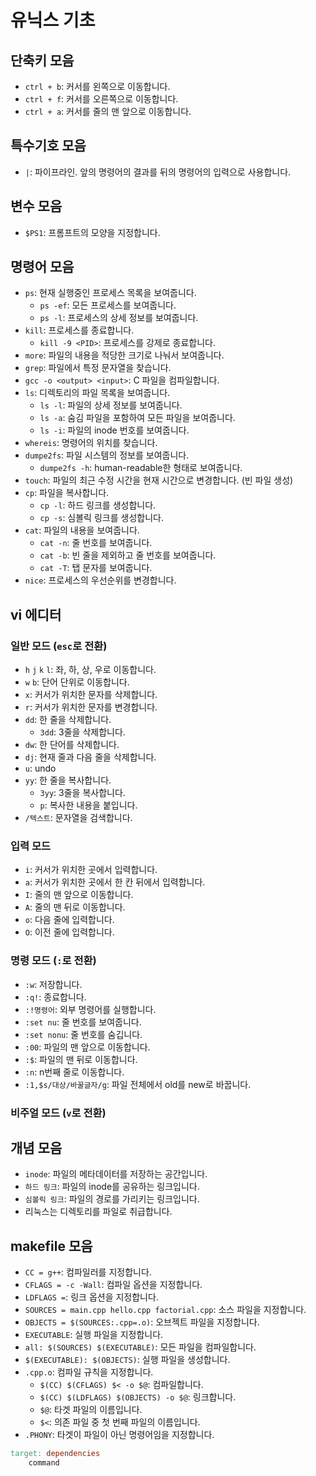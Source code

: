 # 유닉스 기초

## 단축키 모음

- `ctrl + b`: 커서를 왼쪽으로 이동합니다.
- `ctrl + f`: 커서를 오른쪽으로 이동합니다.
- `ctrl + a`: 커서를 줄의 맨 앞으로 이동합니다.

## 특수기호 모음

- `|`: 파이프라인. 앞의 명령어의 결과를 뒤의 명령어의 입력으로 사용합니다.

## 변수 모음

- `$PS1`: 프롬프트의 모양을 지정합니다.

## 명령어 모음

- `ps`: 현재 실행중인 프로세스 목록을 보여줍니다.
  - `ps -ef`: 모든 프로세스를 보여줍니다.
  - `ps -l`: 프로세스의 상세 정보를 보여줍니다.
- `kill`: 프로세스를 종료합니다.
  - `kill -9 <PID>`: 프로세스를 강제로 종료합니다.
- `more`: 파일의 내용을 적당한 크기로 나눠서 보여줍니다.
- `grep`: 파일에서 특정 문자열을 찾습니다.
- `gcc -o <output> <input>`: C 파일을 컴파일합니다.
- `ls`: 디렉토리의 파일 목록을 보여줍니다.
  - `ls -l`: 파일의 상세 정보를 보여줍니다.
  - `ls -a`: 숨김 파일을 포함하여 모든 파일을 보여줍니다.
  - `ls -i`: 파일의 inode 번호를 보여줍니다.
- `whereis`: 명령어의 위치를 찾습니다.
- `dumpe2fs`: 파일 시스템의 정보를 보여줍니다.
  - `dumpe2fs -h`: human-readable한 형태로 보여줍니다.
- `touch`: 파일의 최근 수정 시간을 현재 시간으로 변경합니다. (빈 파일 생성)
- `cp`: 파일을 복사합니다.
  - `cp -l`: 하드 링크를 생성합니다.
  - `cp -s`: 심볼릭 링크를 생성합니다.
- `cat`: 파일의 내용을 보여줍니다.
  - `cat -n`: 줄 번호를 보여줍니다.
  - `cat -b`: 빈 줄을 제외하고 줄 번호를 보여줍니다.
  - `cat -T`: 탭 문자를 보여줍니다.
- `nice`: 프로세스의 우선순위를 변경합니다.

## vi 에디터

### 일반 모드 (`esc`로 전환)

- `h` `j` `k` `l`: 좌, 하, 상, 우로 이동합니다.
- `w` `b`: 단어 단위로 이동합니다.
- `x`: 커서가 위치한 문자를 삭제합니다.
- `r`: 커서가 위치한 문자를 변경합니다.
- `dd`: 한 줄을 삭제합니다.
  - `3dd`: 3줄을 삭제합니다.
- `dw`: 한 단어를 삭제합니다.
- `dj`: 현재 줄과 다음 줄을 삭제합니다.
- `u`: undo
- `yy`: 한 줄을 복사합니다.
  - `3yy`: 3줄을 복사합니다.
  - `p`: 복사한 내용을 붙입니다.
- `/텍스트`: 문자열을 검색합니다.

### 입력 모드

- `i`: 커서가 위치한 곳에서 입력합니다.
- `a`: 커서가 위치한 곳에서 한 칸 뒤에서 입력합니다.
- `I`: 줄의 맨 앞으로 이동합니다.
- `A`: 줄의 맨 뒤로 이동합니다.
- `o`: 다음 줄에 입력합니다.
- `O`: 이전 줄에 입력합니다.

### 명령 모드 (`:`로 전환)

- `:w`: 저장합니다.
- `:q!`: 종료합니다.
- `:!명령어`: 외부 명령어를 실행합니다.
- `:set nu`: 줄 번호를 보여줍니다.
- `:set nonu`: 줄 번호를 숨깁니다.
- `:00`: 파일의 맨 앞으로 이동합니다.
- `:$`: 파일의 맨 뒤로 이동합니다.
- `:n`: n번째 줄로 이동합니다.
- `:1,$s/대상/바꿀글자/g`: 파일 전체에서 old를 new로 바꿉니다.

### 비주얼 모드 (`v`로 전환)

## 개념 모음

- `inode`: 파일의 메타데이터를 저장하는 공간입니다.
- `하드 링크`: 파일의 inode를 공유하는 링크입니다.
- `심볼릭 링크`: 파일의 경로를 가리키는 링크입니다.
- 리눅스는 디렉토리를 파일로 취급합니다.

## makefile 모음

- `CC = g++`: 컴파일러를 지정합니다.
- `CFLAGS = -c -Wall`: 컴파일 옵션을 지정합니다.
- `LDFLAGS =`: 링크 옵션을 지정합니다.
- `SOURCES = main.cpp hello.cpp factorial.cpp`: 소스 파일을 지정합니다.
- `OBJECTS = $(SOURCES:.cpp=.o)`: 오브젝트 파일을 지정합니다.
- `EXECUTABLE`: 실행 파일을 지정합니다.
- `all: $(SOURCES) $(EXECUTABLE)`: 모든 파일을 컴파일합니다.
- `$(EXECUTABLE): $(OBJECTS)`: 실행 파일을 생성합니다.
- `.cpp.o`: 컴파일 규칙을 지정합니다.
  - `$(CC) $(CFLAGS) $< -o $@`: 컴파일합니다.
  - `$(CC) $(LDFLAGS) $(OBJECTS) -o $@`: 링크합니다.
  - `$@`: 타겟 파일의 이름입니다.
  - `$<`: 의존 파일 중 첫 번째 파일의 이름입니다.
- `.PHONY`: 타겟이 파일이 아닌 명령어임을 지정합니다.

```makefile
target: dependencies
    command
```
